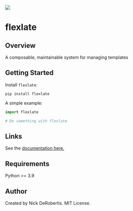 
[![](https://codecov.io/gh/nickderobertis/flexlate/branch/master/graph/badge.svg)](https://codecov.io/gh/nickderobertis/flexlate)

#  flexlate

## Overview

A composable, maintainable system for managing templates

## Getting Started

Install `flexlate`:

```
pip install flexlate
```

A simple example:

```python
import flexlate

# Do something with flexlate
```

## Links

See the
[documentation here.](
https://nickderobertis.github.io/flexlate/
)

## Requirements

Python >= 3.9

## Author

Created by Nick DeRobertis. MIT License.